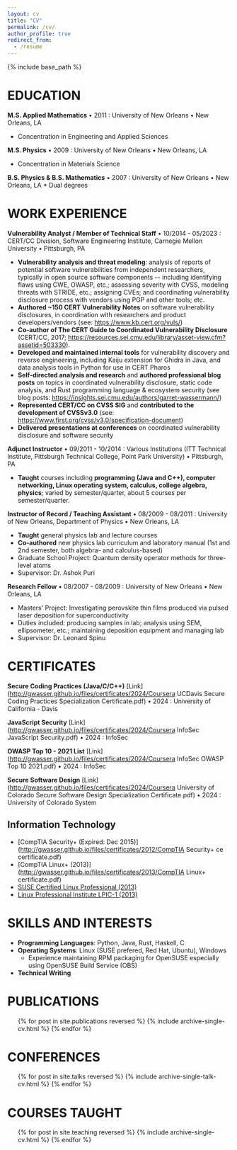 ```yaml
---
layout: cv
title: "CV"
permalink: /cv/
author_profile: true
redirect_from:
  - /resume
---
```


{% include base_path %}

EDUCATION
======

**M.S. Applied Mathematics** • 2011
:   University of New Orleans • New Orleans, LA

* Concentration in Engineering and Applied Sciences

**M.S. Physics** • 2009
:   University of New Orleans • New Orleans, LA

* Concentration in Materials Science

**B.S. Physics & B.S. Mathematics** • 2007
:   University of New Orleans • New Orleans, LA
    * Dual degrees

WORK EXPERIENCE
======

**Vulnerability Analyst / Member of Technical Staff** • 10/2014 - 05/2023
:   CERT/CC Division, Software Engineering Institute, Carnegie Mellon University • Pittsburgh, PA

* **Vulnerability analysis and threat modeling**: analysis of reports of potential software vulnerabilities from independent researchers, typically in open source software components -- including identifying flaws using CWE, OWASP, etc.; assessing severity with CVSS, modeling threats with STRIDE, etc.; assigning CVEs; and coordinating vulnerability disclosure process with vendors using PGP and other tools; etc.
* **Authored ~150 CERT Vulnerability Notes** on software vulnerability disclosures, in coordination with researchers and product developers/vendors (see: https://www.kb.cert.org/vuls/)
* **Co-author of The CERT Guide to Coordinated Vulnerability Disclosure** (CERT/CC, 2017; https://resources.sei.cmu.edu/library/asset-view.cfm?assetid=503330).
* **Developed and maintained internal tools** for vulnerability discovery and reverse engineering, including Kaiju extension for Ghidra in Java, and data analysis tools in Python for use in CERT Pharos
* **Self-directed analysis and research** and **authored professional blog posts** on topics in coordinated vulnerability disclosure, static code analysis, and Rust programming language & ecosystem security (see blog posts: https://insights.sei.cmu.edu/authors/garret-wassermann/)
* **Represented CERT/CC on CVSS SIG** and **contributed to the development of CVSSv3.0** (see: https://www.first.org/cvss/v3.0/specification-document)
* **Delivered presentations at conferences** on coordinated vulnerability disclosure and software security

**Adjunct Instructor** • 09/2011 - 10/2014
:   Various Institutions (ITT Technical Institute, Pittsburgh Technical College, Point Park University) • Pittsburgh, PA

* **Taught** courses including **programming (Java and C++), computer networking, Linux operating system, calculus, college algebra, physics**; varied by semester/quarter, about 5 courses per semester/quarter.
    
**Instructor of Record / Teaching Assistant** • 08/2009 - 08/2011
:   University of New Orleans, Department of Physics • New Orleans, LA

* **Taught** general physics lab and lecture courses
* **Co-authored** new physics lab curriculum and laboratory manual (1st and 2nd semester, both algebra- and calculus-based)
* Graduate School Project: Quantum density operator methods for three-level atoms
* Supervisor: Dr. Ashok Puri
  
**Research Fellow** • 08/2007 - 08/2009
:   University of New Orleans • New Orleans, LA

* Masters' Project: Investigating perovskite thin films produced via pulsed laser deposition for superconductivity
* Duties included: producing samples in lab; analysis using SEM, ellipsometer, etc.; maintaining deposition equipment and managing lab
* Supervisor: Dr. Leonard Spinu
  
  
CERTIFICATES
======

**Secure Coding Practices (Java/C/C++)** [Link](http://gwasser.github.io/files/certificates/2024/Coursera UCDavis Secure Coding Practices Specialization Certificate.pdf) • 2024
:   University of California - Davis

**JavaScript Security** [Link](http://gwasser.github.io/files/certificates/2024/Coursera InfoSec JavaScript Security.pdf) • 2024
:   InfoSec

**OWASP Top 10 - 2021 List** [Link](http://gwasser.github.io/files/certificates/2024/Coursera InfoSec OWASP Top 10 2021.pdf) • 2024
:   InfoSec

**Secure Software Design** [Link](http://gwasser.github.io/files/certificates/2024/Coursera University of Colorado Secure Software Design Specialization Certificate.pdf) • 2024
:   University of Colorado System

## Information Technology
* [CompTIA Security+ (Expired: Dec 2015)](http://gwasser.github.io/files/certificates/2012/CompTIA Security+ ce certificate.pdf)
* [CompTIA Linux+ (2013)](http://gwasser.github.io/files/certificates/2013/CompTIA Linux+ certificate.pdf)
* [SUSE Certified Linux Professional (2013)](http://gwasser.github.io/files/certificates/2013/GarretWassermann_SCLP_ECR.pdf)
* [Linux Professional Institute LPIC-1 (2013)](http://gwasser.github.io/files/certificates/2013/LPIC1-certificate.pdf)

SKILLS AND INTERESTS
======

* **Programming Languages**: Python, Java, Rust, Haskell, C
* **Operating Systems**: Linux (SUSE prefered, Red Hat, Ubuntu), Windows
  - Experience maintaining RPM packaging for OpenSUSE especially using OpenSUSE Build Service (OBS)
* **Technical Writing**

PUBLICATIONS
======
  <ul>{% for post in site.publications reversed %}
    {% include archive-single-cv.html %}
  {% endfor %}</ul>
  
CONFERENCES
======

  <ul>{% for post in site.talks reversed %}
    {% include archive-single-talk-cv.html %}
  {% endfor %}</ul>
  
COURSES TAUGHT
======
  <ul>{% for post in site.teaching reversed %}
    {% include archive-single-cv.html %}
  {% endfor %}</ul>
